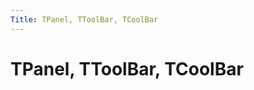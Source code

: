 ```yaml
---
Title: TPanel, TToolBar, TCoolBar
---
```



TPanel, TToolBar, TCoolBar
==========================

<!-- TOC -->
